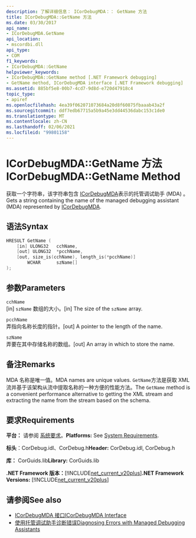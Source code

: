 ```yaml
---
description: 了解详细信息： ICorDebugMDA：： GetName 方法
title: ICorDebugMDA::GetName 方法
ms.date: 03/30/2017
api_name:
- ICorDebugMDA.GetName
api_location:
- mscordbi.dll
api_type:
- COM
f1_keywords:
- ICorDebugMDA::GetName
helpviewer_keywords:
- ICorDebugMDA::GetName method [.NET Framework debugging]
- GetName method, ICorDebugMDA interface [.NET Framework debugging]
ms.assetid: 885bf5e8-00b7-4cd7-9d8d-e720d47918c4
topic_type:
- apiref
ms.openlocfilehash: 4ea39f062071073684a20d8f60875fbaaab43a2f
ms.sourcegitcommit: ddf7edb67715a5b9a45e3dd44536dabc153c1de0
ms.translationtype: MT
ms.contentlocale: zh-CN
ms.lasthandoff: 02/06/2021
ms.locfileid: "99801158"
---
```

# <a name="icordebugmdagetname-method"></a><span data-ttu-id="c05e7-103">ICorDebugMDA::GetName 方法</span><span class="sxs-lookup"><span data-stu-id="c05e7-103">ICorDebugMDA::GetName Method</span></span>

<span data-ttu-id="c05e7-104">获取一个字符串，该字符串包含 [ICorDebugMDA](icordebugmda-interface.md)表示的托管调试助手 (MDA) 。</span><span class="sxs-lookup"><span data-stu-id="c05e7-104">Gets a string containing the name of the managed debugging assistant (MDA) represented by [ICorDebugMDA](icordebugmda-interface.md).</span></span>  
  
## <a name="syntax"></a><span data-ttu-id="c05e7-105">语法</span><span class="sxs-lookup"><span data-stu-id="c05e7-105">Syntax</span></span>  
  
```cpp  
HRESULT GetName (  
    [in] ULONG32   cchName,  
    [out] ULONG32  *pcchName,  
    [out, size_is(cchName), length_is(*pcchName)]  
        WCHAR      szName[]  
);  
```  
  
## <a name="parameters"></a><span data-ttu-id="c05e7-106">参数</span><span class="sxs-lookup"><span data-stu-id="c05e7-106">Parameters</span></span>  

 `cchName`  
 <span data-ttu-id="c05e7-107">[in] `szName` 数组的大小。</span><span class="sxs-lookup"><span data-stu-id="c05e7-107">[in] The size of the `szName` array.</span></span>  
  
 `pcchName`  
 <span data-ttu-id="c05e7-108">弄指向名称长度的指针。</span><span class="sxs-lookup"><span data-stu-id="c05e7-108">[out] A pointer to the length of the name.</span></span>  
  
 `szName`  
 <span data-ttu-id="c05e7-109">弄要在其中存储名称的数组。</span><span class="sxs-lookup"><span data-stu-id="c05e7-109">[out] An array in which to store the name.</span></span>  
  
## <a name="remarks"></a><span data-ttu-id="c05e7-110">备注</span><span class="sxs-lookup"><span data-stu-id="c05e7-110">Remarks</span></span>  

 <span data-ttu-id="c05e7-111">MDA 名称是唯一值。</span><span class="sxs-lookup"><span data-stu-id="c05e7-111">MDA names are unique values.</span></span> <span data-ttu-id="c05e7-112">`GetName`方法是获取 XML 流并基于该架构从流中提取名称的一种方便的性能方法。</span><span class="sxs-lookup"><span data-stu-id="c05e7-112">The `GetName` method is a convenient performance alternative to getting the XML stream and extracting the name from the stream based on the schema.</span></span>  
  
## <a name="requirements"></a><span data-ttu-id="c05e7-113">要求</span><span class="sxs-lookup"><span data-stu-id="c05e7-113">Requirements</span></span>  

 <span data-ttu-id="c05e7-114">**平台：** 请参阅 [系统要求](../../get-started/system-requirements.md)。</span><span class="sxs-lookup"><span data-stu-id="c05e7-114">**Platforms:** See [System Requirements](../../get-started/system-requirements.md).</span></span>  
  
 <span data-ttu-id="c05e7-115">**标头**：CorDebug.idl、CorDebug.h</span><span class="sxs-lookup"><span data-stu-id="c05e7-115">**Header:** CorDebug.idl, CorDebug.h</span></span>  
  
 <span data-ttu-id="c05e7-116">**库：** CorGuids.lib</span><span class="sxs-lookup"><span data-stu-id="c05e7-116">**Library:** CorGuids.lib</span></span>  
  
 <span data-ttu-id="c05e7-117">**.NET Framework 版本：**[!INCLUDE[net_current_v20plus](../../../../includes/net-current-v20plus-md.md)]</span><span class="sxs-lookup"><span data-stu-id="c05e7-117">**.NET Framework Versions:** [!INCLUDE[net_current_v20plus](../../../../includes/net-current-v20plus-md.md)]</span></span>  
  
## <a name="see-also"></a><span data-ttu-id="c05e7-118">请参阅</span><span class="sxs-lookup"><span data-stu-id="c05e7-118">See also</span></span>

- [<span data-ttu-id="c05e7-119">ICorDebugMDA 接口</span><span class="sxs-lookup"><span data-stu-id="c05e7-119">ICorDebugMDA Interface</span></span>](icordebugmda-interface.md)
- [<span data-ttu-id="c05e7-120">使用托管调试助手诊断错误</span><span class="sxs-lookup"><span data-stu-id="c05e7-120">Diagnosing Errors with Managed Debugging Assistants</span></span>](../../debug-trace-profile/diagnosing-errors-with-managed-debugging-assistants.md)
